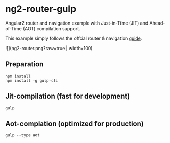 # ng2-router-gulp
Angular2 router and navigation example with Just-in-Time (JIT) and Ahead-of-Time (AOT) compilation support.

This example simply follows the offcial router & navigation [guide](https://angular.io/docs/ts/latest/guide/router.html).

![](ng2-router.png?raw=true | width=100)

## Preparation
```
npm install
npm install -g gulp-cli
```

## Jit-compilation (fast for development) 

```
gulp
```

## Aot-compiation (optimized for production)
```
gulp --type aot
```
